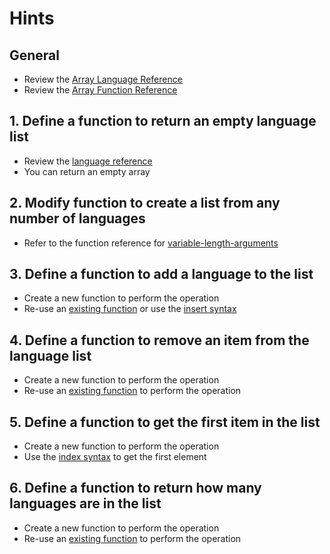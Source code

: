 # Hints

## General

- Review the [Array Language Reference][ref-arrays]
- Review the [Array Function Reference][ref-array-functions]

## 1. Define a function to return an empty language list

- Review the [language reference][ref-arrays]
- You can return an empty array

## 2. Modify function to create a list from any number of languages

- Refer to the function reference for [variable-length-arguments][variable-arguments]

## 3. Define a function to add a language to the list

- Create a new function to perform the operation
- Re-use an [existing function][ref-array-functions] or use the [insert syntax][square-bracket-syntax]

## 4. Define a function to remove an item from the language list

- Create a new function to perform the operation
- Re-use an [existing function][ref-array-functions] to perform the operation

## 5. Define a function to get the first item in the list

- Create a new function to perform the operation
- Use the [index syntax][index-syntax] to get the first element

## 6. Define a function to return how many languages are in the list

- Create a new function to perform the operation
- Re-use an [existing function][ref-array-functions] to perform the operation

[ref-arrays]: https://www.php.net/manual/en/language.types.array.php
[ref-array-functions]: https://www.php.net/manual/en/ref.array.php
[index-syntax]: https://www.php.net/manual/en/language.types.array.php#language.types.array.syntax.accessing
[square-bracket-syntax]: https://www.php.net/manual/en/language.types.array.php#language.types.array.syntax.modifying
[variable-arguments]: https://www.php.net/manual/en/functions.arguments.php#functions.variable-arg-list